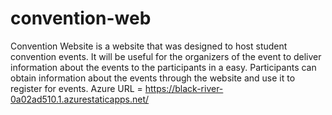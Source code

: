 # convention-web
Convention Website is a website that was designed to host student convention events. 
It will be useful for the organizers of the event to deliver information about the events to the participants in a easy.
Participants can obtain information about the events through the website and use it to register for events.
Azure URL = https://black-river-0a02ad510.1.azurestaticapps.net/
